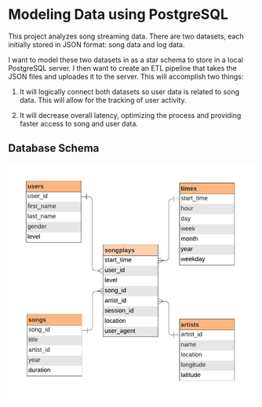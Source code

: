 # Modeling Data using PostgreSQL

This project analyzes song streaming data. There are two datasets, each initially stored in JSON format: song data and log data. 

I want to model these two datasets in as a star schema to store in a local PostgreSQL server. I then want to create an ETL pipeline that takes the JSON files and uploades it to the server. This will accomplish two things:

1. It will logically connect both datasets so user data is related to song data. This will allow for the tracking of user activity.

2. It will decrease overall latency, optimizing the process and providing faster access to song and user data.

## Database Schema

![ERD](files/sparkify-postgres-erd.jpeg)

